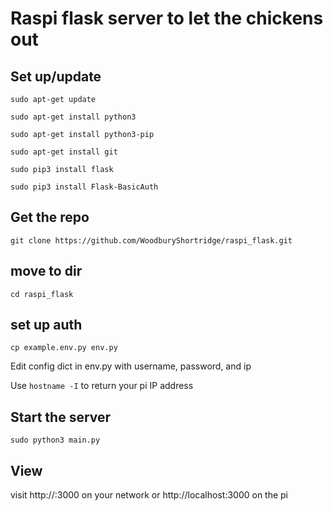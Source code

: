 # Raspi flask server to let the chickens out

## Set up/update
`sudo apt-get update`

`sudo apt-get install python3`

`sudo apt-get install python3-pip`

`sudo apt-get install git`

`sudo pip3 install flask`

`sudo pip3 install Flask-BasicAuth`

## Get the repo
`git clone https://github.com/WoodburyShortridge/raspi_flask.git`

## move to dir
`cd raspi_flask`

## set up auth

`cp example.env.py env.py`

Edit config dict in env.py with username, password, and ip

Use `hostname -I` to return your pi IP address

## Start the server
`sudo python3 main.py`

## View
visit http://<YourIP>:3000 on your network or http://localhost:3000 on the pi
